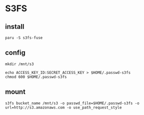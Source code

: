 # S3FS

## install
```shell
paru -S s3fs-fuse
```

## config
```shell
mkdir /mnt/s3

echo ACCESS_KEY_ID:SECRET_ACCESS_KEY > $HOME/.passwd-s3fs
chmod 600 $HOME/.passwd-s3fs
```

## mount
```shell
s3fs bucket_name /mnt/s3 -o passwd_file=$HOME/.passwd-s3fs -o url=http://s3.amazonaws.com -o use_path_request_style
```
